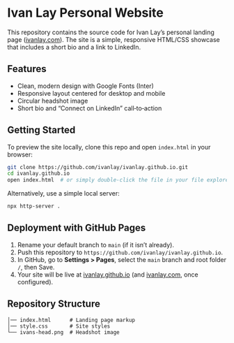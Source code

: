 # Ivan Lay Personal Website

This repository contains the source code for Ivan Lay’s personal landing page ([ivanlay.com](https://ivanlay.com)). The site is a simple, responsive HTML/CSS showcase that includes a short bio and a link to LinkedIn.

## Features
- Clean, modern design with Google Fonts (Inter)
- Responsive layout centered for desktop and mobile
- Circular headshot image
- Short bio and “Connect on LinkedIn” call‑to‑action

## Getting Started

To preview the site locally, clone this repo and open `index.html` in your browser:

```bash
git clone https://github.com/ivanlay/ivanlay.github.io.git
cd ivanlay.github.io
open index.html  # or simply double-click the file in your file explorer
```

Alternatively, use a simple local server:

```bash
npx http-server .
```

## Deployment with GitHub Pages

1. Rename your default branch to `main` (if it isn’t already).
2. Push this repository to `https://github.com/ivanlay/ivanlay.github.io`.
3. In GitHub, go to **Settings > Pages**, select the `main` branch and root folder `/`, then Save.
4. Your site will be live at [ivanlay.github.io](https://ivanlay.github.io) (and [ivanlay.com](https://ivanlay.com), once configured).

## Repository Structure

```text
│── index.html      # Landing page markup
│── style.css       # Site styles
└── ivans-head.png  # Headshot image
```
